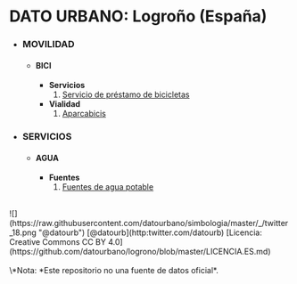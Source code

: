 # DATO URBANO: Logroño (España)
* ### **MOVILIDAD**
  - #### **BICI**
    - **Servicios**
      1. [Servicio de préstamo de bicicletas](https://github.com/datourbano/logrono/blob/master/movilidad/bici/servicios/26089_bases_bici.md)
    - **Vialidad**
      1. [Aparcabicis](https://github.com/datourbano/logrono/blob/master/movilidad/bici/vialidad/26089_aparcabicis.md)
* ### **SERVICIOS**
  - #### **AGUA**
    - **Fuentes**
      1. [Fuentes de agua potable](https://github.com/datourbano/logrono/blob/master/servicios/agua/fuentes/26089_fuentes_agua_potable.md)


<br />
![](https://raw.githubusercontent.com/datourbano/simbologia/master/_/twitter_18.png "@datourb") [@datourb](http:twitter.com/datourb)  
[Licencia: Creative Commons CC BY 4.0](https://github.com/datourbano/logrono/blob/master/LICENCIA.ES.md)
<br /><br />
\*Nota: *Este repositorio no una fuente de datos oficial*.
